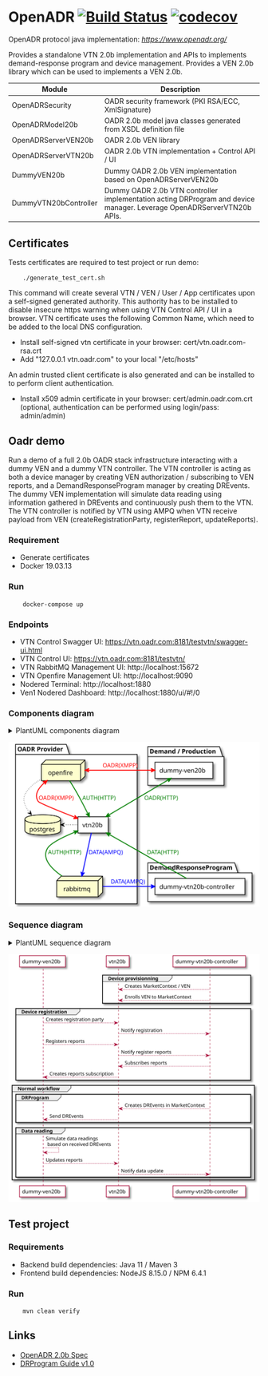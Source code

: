 # OpenADR  [![Build Status](https://travis-ci.org/avob/OpenADR.svg?branch=master)](https://travis-ci.org/avob/OpenADR)  [![codecov](https://codecov.io/gh/avob/OpenADR/branch/master/graph/badge.svg)](https://codecov.io/gh/avob/OpenADR)


OpenADR protocol java implementation: *https://www.openadr.org/*

Provides a standalone VTN 2.0b implementation and APIs to implements demand-response program and device management.
Provides a VEN 2.0b library which can be used to implements a VEN 2.0b.



Module | Description
------------- | ------------- 
OpenADRSecurity | OADR security framework (PKI RSA/ECC, XmlSignature)
OpenADRModel20b | OADR 2.0b model java classes generated from XSDL definition file
OpenADRServerVEN20b | OADR 2.0b VEN library
OpenADRServerVTN20b | OADR 2.0b VTN implementation + Control API / UI
DummyVEN20b | Dummy OADR 2.0b VEN implementation based on OpenADRServerVEN20b
DummyVTN20bController | Dummy OADR 2.0b VTN controller implementation acting DRProgram and device manager. Leverage OpenADRServerVTN20b APIs.


## Certificates

Tests certificates are required to test project or run demo:
```shell
	./generate_test_cert.sh
```

This command will create several VTN / VEN / User / App certificates upon a self-signed generated authority. This authority has to be installed to disable insecure https warning when using VTN Control API / UI in a browser. VTN certificate uses the following Common Name, which need to be added to the local DNS configuration.

- Install self-signed vtn certificate in your browser: cert/vtn.oadr.com-rsa.crt
- Add "127.0.0.1 vtn.oadr.com" to your local "/etc/hosts"

 An admin trusted client certificate is also generated and can be installed to to perform client authentication.

- Install x509 admin certificate in your browser: cert/admin.oadr.com.crt (optional, authentication can be performed using login/pass: admin/admin)

## Oadr demo

Run a demo of a full 2.0b OADR stack infrastructure interacting with a dummy VEN and a dummy VTN controller. The VTN controller is acting as both a device manager by creating VEN authorization / subscribing to VEN reports, and a DemandResponseProgram manager by creating DREvents. The dummy VEN implementation will simulate data reading using information gathered in DREvents and continuously push them to the VTN. The VTN controller is notified by VTN using AMPQ when VTN receive payload from VEN (createRegistrationParty, registerReport, updateReports).

### Requirement

- Generate certificates
- Docker 19.03.13

### Run

```shell
	docker-compose up
```

### Endpoints

- VTN Control Swagger UI: https://vtn.oadr.com:8181/testvtn/swagger-ui.html
- VTN Control UI: https://vtn.oadr.com:8181/testvtn/
- VTN RabbitMQ Management UI: http://localhost:15672
- VTN Openfire Management UI: http://localhost:9090
- Nodered Terminal: http://localhost:1880 
- Ven1 Nodered Dashboard: http://localhost:1880/ui/#!/0

### Components diagram

<details>
	<summary>PlantUML components diagram</summary>
	```
	@startuml demo_component_diagram

	package "Demand / Production" {
	    rectangle "dummy-ven20b" as dummyVen #FFF
	}

	package "OADR Provider" {
	    rectangle "vtn20b" as vtn #FFF
	    database postgres
	    node rabbitmq
	    node openfire
	}

	package "DemandResponseProgram" {
	    rectangle "dummy-vtn20b-controller" as dummyVtnController #FFF
	}


	vtn <-up-> openfire #line:red;line.bold;text:red  : OADR(XMPP)
	openfire -> vtn #green;line.bold;text:green : AUTH(HTTP)
	vtn -down-> rabbitmq #blue;line.bold;text:blue   : DATA(AMPQ)
	dummyVen <--> vtn #green;line.bold;text:green : OADR(HTTP)
	dummyVen <-> openfire #line:red;line.bold;text:red  : OADR(XMPP)
	openfire -> postgres #black;line.dotted;text:black
	vtn -> postgres #black;line.dotted;text:black
	rabbitmq -down-> vtn #green;line.bold;text:green : AUTH(HTTP)
	dummyVtnController -up-> vtn #green;line.bold;text:green : DATA(HTTP)
	dummyVtnController <-- rabbitmq #blue;line.bold;text:blue   : DATA(AMPQ)

	@enduml
	```

</details>

![](demo_component_diagram.svg)

### Sequence diagram

<details>
	<summary>PlantUML sequence diagram</summary>
	```
	@startuml demo_sequence_diagram

	participant "dummy-ven20b" as dummyVen #FFF
	participant "vtn20b" as vtn #FFF
	participant "dummy-vtn20b-controller" as dummyVtnController #FFF

	group Device provisionning
	dummyVtnController --> vtn: Creates MarketContext / VEN
	dummyVtnController --> vtn: Enrolls VEN to MarketContext
	end 

	group Device registration
	dummyVen --> vtn: Creates registration party
	vtn --> dummyVtnController: Notify registration



	dummyVen --> vtn: Registers reports
	vtn --> dummyVtnController: Notify register reports
	dummyVtnController--> vtn: Subscribes reports
	vtn --> dummyVen: Creates reports subscription
	end

	group Normal workflow
	group DRProgram
	dummyVtnController --> vtn: Creates DREvents in MarketContext
	dummyVen <-- vtn: Send DREvents
	end
	group Data reading
	dummyVen --> dummyVen: Simulate data readings\n based on received DREvents
	dummyVen --> vtn: Updates reports
	vtn --> dummyVtnController: Notify data update
	end

	end

	@enduml
	```
</details>

![](demo_sequence_diagram.svg)


## Test project

### Requirements
- Backend build dependencies: Java 11 / Maven 3
- Frontend build dependencies: NodeJS 8.15.0 / NPM 6.4.1

### Run

```shell
	mvn clean verify
```

## Links

- [OpenADR 2.0b Spec](https://cimug.ucaiug.org/Projects/CIM-OpenADR/Shared%20Documents/Source%20Documents/OpenADR%20Alliance/OpenADR_2_0b_Profile_Specification_v1.0.pdf)
- [DRProgram Guide v1.0](https://www.openadr.org/assets/openadr_drprogramguide_v1.0.pdf)

